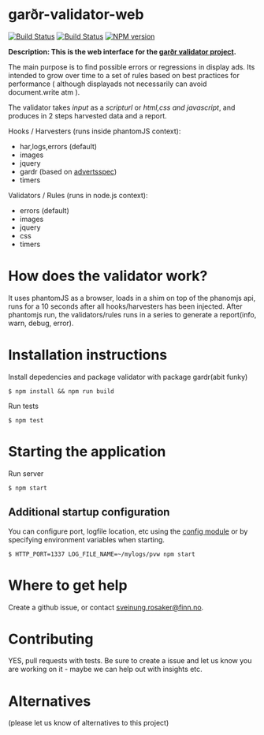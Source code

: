 garðr-validator-web
=============

[![Build Status](https://travis-ci.org/gardr/validator-web.png)](https://travis-ci.org/gardr/validator-web)
[![Build Status](https://drone.io/github.com/gardr/validator-web/status.png)](https://drone.io/github.com/gardr/validator-web/latest)
[![NPM version](https://badge.fury.io/js/gardr-validator-web.png)](http://badge.fury.io/js/gardr-validator-web)

**Description: This is the web interface for the [garðr validator project](http://gardr.github.io/).**

The main purpose is to find possible errors or regressions in display ads. Its intended to grow over time to a set of rules based on best practices for performance ( although displayads not necessarily can avoid document.write atm ).

The validator takes _input_ as a _scripturl_ or _html,css and javascript_, and produces in 2 steps harvested data and a report.

Hooks / Harvesters (runs inside phantomJS context):
* har,logs,errors (default)
* images
* jquery
* gardr (based on [advertsspec](https://github.com/finn-no/advertsspec/blob/master/specification.md))
* timers

Validators / Rules (runs in node.js context):
* errors (default)
* images
* jquery
* css
* timers


# How does the validator work?

It uses phantomJS as a browser, loads in a shim on top of the phanomjs api, runs for a 10 seconds after all hooks/harvesters has been injected.
After phantomjs run, the validators/rules runs in a series to generate a report(info, warn, debug, error).


# Installation instructions

Install depedencies and package validator with package gardr(abit funky)

    $ npm install && npm run build

Run tests

    $ npm test

# Starting the application

Run server

    $ npm start

## Additional startup configuration

You can configure port, logfile location, etc using the [config module](lib/config.js) or by specifying environment variables when starting.

	$ HTTP_PORT=1337 LOG_FILE_NAME=~/mylogs/pvw npm start

# Where to get help

Create a github issue, or contact sveinung.rosaker@finn.no.


# Contributing

YES, pull requests with tests. Be sure to create a issue and let us know you are working on it - maybe we can help out with insights etc.

# Alternatives

(please let us know of alternatives to this project)
